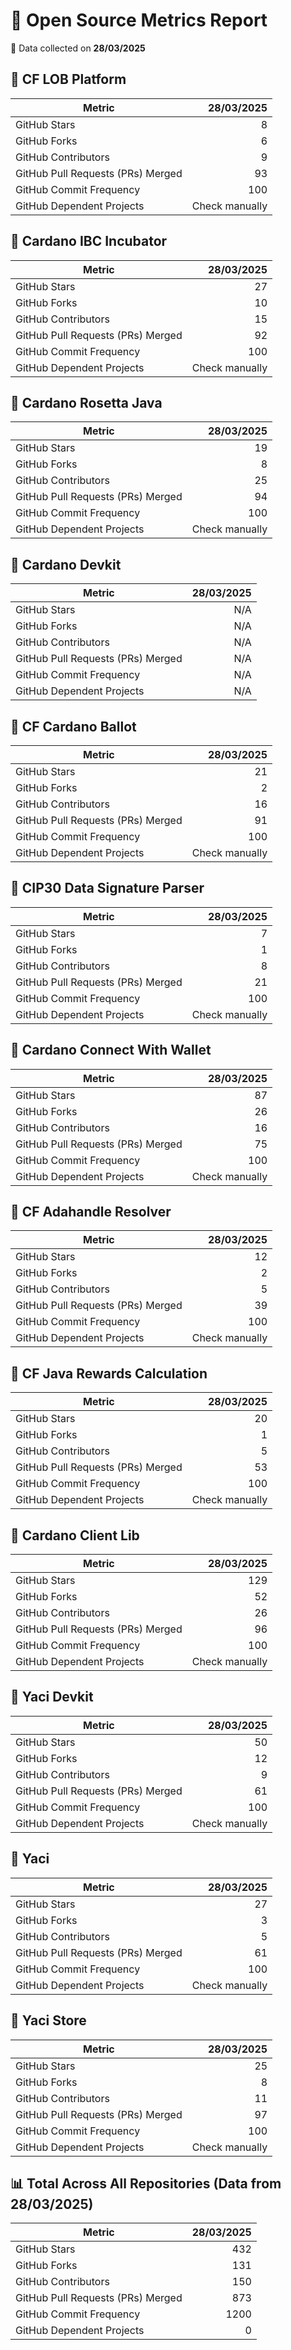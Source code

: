 # 🚀 Open Source Metrics Report

📅 Data collected on **28/03/2025**

## 📌 CF LOB Platform
| Metric | 28/03/2025 |
|--------|----------------:|
| GitHub Stars | 8 |
| GitHub Forks | 6 |
| GitHub Contributors | 9 |
| GitHub Pull Requests (PRs) Merged | 93 |
| GitHub Commit Frequency | 100 |
| GitHub Dependent Projects | Check manually |

## 📌 Cardano IBC Incubator
| Metric | 28/03/2025 |
|--------|----------------:|
| GitHub Stars | 27 |
| GitHub Forks | 10 |
| GitHub Contributors | 15 |
| GitHub Pull Requests (PRs) Merged | 92 |
| GitHub Commit Frequency | 100 |
| GitHub Dependent Projects | Check manually |

## 📌 Cardano Rosetta Java
| Metric | 28/03/2025 |
|--------|----------------:|
| GitHub Stars | 19 |
| GitHub Forks | 8 |
| GitHub Contributors | 25 |
| GitHub Pull Requests (PRs) Merged | 94 |
| GitHub Commit Frequency | 100 |
| GitHub Dependent Projects | Check manually |

## 📌 Cardano Devkit
| Metric | 28/03/2025 |
|--------|----------------:|
| GitHub Stars | N/A |
| GitHub Forks | N/A |
| GitHub Contributors | N/A |
| GitHub Pull Requests (PRs) Merged | N/A |
| GitHub Commit Frequency | N/A |
| GitHub Dependent Projects | N/A |

## 📌 CF Cardano Ballot
| Metric | 28/03/2025 |
|--------|----------------:|
| GitHub Stars | 21 |
| GitHub Forks | 2 |
| GitHub Contributors | 16 |
| GitHub Pull Requests (PRs) Merged | 91 |
| GitHub Commit Frequency | 100 |
| GitHub Dependent Projects | Check manually |

## 📌 CIP30 Data Signature Parser
| Metric | 28/03/2025 |
|--------|----------------:|
| GitHub Stars | 7 |
| GitHub Forks | 1 |
| GitHub Contributors | 8 |
| GitHub Pull Requests (PRs) Merged | 21 |
| GitHub Commit Frequency | 100 |
| GitHub Dependent Projects | Check manually |

## 📌 Cardano Connect With Wallet
| Metric | 28/03/2025 |
|--------|----------------:|
| GitHub Stars | 87 |
| GitHub Forks | 26 |
| GitHub Contributors | 16 |
| GitHub Pull Requests (PRs) Merged | 75 |
| GitHub Commit Frequency | 100 |
| GitHub Dependent Projects | Check manually |

## 📌 CF Adahandle Resolver
| Metric | 28/03/2025 |
|--------|----------------:|
| GitHub Stars | 12 |
| GitHub Forks | 2 |
| GitHub Contributors | 5 |
| GitHub Pull Requests (PRs) Merged | 39 |
| GitHub Commit Frequency | 100 |
| GitHub Dependent Projects | Check manually |

## 📌 CF Java Rewards Calculation
| Metric | 28/03/2025 |
|--------|----------------:|
| GitHub Stars | 20 |
| GitHub Forks | 1 |
| GitHub Contributors | 5 |
| GitHub Pull Requests (PRs) Merged | 53 |
| GitHub Commit Frequency | 100 |
| GitHub Dependent Projects | Check manually |

## 📌 Cardano Client Lib
| Metric | 28/03/2025 |
|--------|----------------:|
| GitHub Stars | 129 |
| GitHub Forks | 52 |
| GitHub Contributors | 26 |
| GitHub Pull Requests (PRs) Merged | 96 |
| GitHub Commit Frequency | 100 |
| GitHub Dependent Projects | Check manually |

## 📌 Yaci Devkit
| Metric | 28/03/2025 |
|--------|----------------:|
| GitHub Stars | 50 |
| GitHub Forks | 12 |
| GitHub Contributors | 9 |
| GitHub Pull Requests (PRs) Merged | 61 |
| GitHub Commit Frequency | 100 |
| GitHub Dependent Projects | Check manually |

## 📌 Yaci
| Metric | 28/03/2025 |
|--------|----------------:|
| GitHub Stars | 27 |
| GitHub Forks | 3 |
| GitHub Contributors | 5 |
| GitHub Pull Requests (PRs) Merged | 61 |
| GitHub Commit Frequency | 100 |
| GitHub Dependent Projects | Check manually |

## 📌 Yaci Store
| Metric | 28/03/2025 |
|--------|----------------:|
| GitHub Stars | 25 |
| GitHub Forks | 8 |
| GitHub Contributors | 11 |
| GitHub Pull Requests (PRs) Merged | 97 |
| GitHub Commit Frequency | 100 |
| GitHub Dependent Projects | Check manually |

## 📊 Total Across All Repositories (Data from 28/03/2025)
| Metric | 28/03/2025 |
|--------|----------------:|
| GitHub Stars | 432 |
| GitHub Forks | 131 |
| GitHub Contributors | 150 |
| GitHub Pull Requests (PRs) Merged | 873 |
| GitHub Commit Frequency | 1200 |
| GitHub Dependent Projects | 0 |
